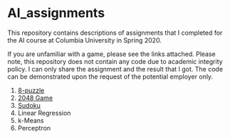 # AI_assignments
This repository contains descriptions of assignments that I completed for the AI course at Columbia University in Spring 2020. 

If you are unfamiliar with a game, please see the links attached.
Please note, this repository does not contain any code due to academic integrity policy. I can only share the assignment and the result that I got. The code can be demonstrated upon the request of the potential employer only. 

1. [8-puzzle](https://en.wikipedia.org/wiki/15_puzzle) 
2. [2048 Game](https://play2048.co/)
3. [Sudoku](https://en.wikipedia.org/wiki/Sudoku)
4. Linear Regression
5. k-Means
6. Perceptron
